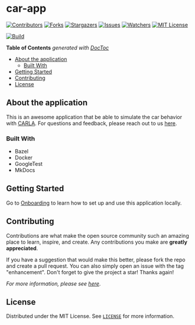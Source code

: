 # car-app

[![Contributors][contributors-shield]][contributors-url]
[![Forks][forks-shield]][forks-url]
[![Stargazers][stars-shield]][stars-url]
[![Issues][issues-shield]][issues-url]
[![Watchers][watchers-shield]][watchers-url]
[![MIT License][license-shield]][license-url]

[![Build](https://github.com/nino-kin/car-app/actions/workflows/main.yaml/badge.svg)](https://github.com/nino-kin/car-app/actions/workflows/main.yaml)

<!-- START doctoc generated TOC please keep comment here to allow auto update -->
<!-- DON'T EDIT THIS SECTION, INSTEAD RE-RUN doctoc TO UPDATE -->
**Table of Contents**  *generated with [DocToc](https://github.com/thlorenz/doctoc)*

- [About the application](#about-the-application)
  - [Built With](#built-with)
- [Getting Started](#getting-started)
- [Contributing](#contributing)
- [License](#license)

<!-- END doctoc generated TOC please keep comment here to allow auto update -->

## About the application

This is an awesome application that be able to simulate the car behavior with [CARLA](https://carla.org/). For questions and feedback, please reach out to us [here](https://github.com/nino-kin/car-app/discussions).

### Built With

* Bazel
* Docker
* GoogleTest
* MkDocs

## Getting Started

Go to [Onboarding](./docs/getting_started.md) to learn how to set up and use this application locally.

## Contributing

Contributions are what make the open source community such an amazing place to learn, inspire, and create. Any contributions you make are **greatly appreciated**.

If you have a suggestion that would make this better, please fork the repo and create a pull request. You can also simply open an issue with the tag "enhancement".
Don't forget to give the project a star! Thanks again!

_For more information, please see [here](./CONTRIBUTING.md)_.

## License

Distributed under the MIT License. See [`LICENSE`](./LICENSE) for more information.

<!-- MARKDOWN LINKS & IMAGES -->
<!-- https://www.markdownguide.org/basic-syntax/#reference-style-links -->
[contributors-shield]: https://img.shields.io/github/contributors/nino-kin/car-app.svg?style=for-the-badge
[contributors-url]: https://github.com/nino-kin/car-app/graphs/contributors
[forks-shield]: https://img.shields.io/github/forks/nino-kin/car-app.svg?style=for-the-badge
[forks-url]: https://github.com/nino-kin/car-app/network/members
[stars-shield]: https://img.shields.io/github/stars/nino-kin/car-app.svg?style=for-the-badge
[stars-url]: https://github.com/nino-kin/car-app/stargazers
[issues-shield]: https://img.shields.io/github/issues/nino-kin/car-app.svg?style=for-the-badge
[issues-url]: https://github.com/nino-kin/car-app/issues
[watchers-shield]: https://img.shields.io/github/watchers/nino-kin/car-app.svg?style=for-the-badge
[watchers-url]: https://github.com/nino-kin/car-app/watchers
[license-shield]: https://img.shields.io/github/license/nino-kin/car-app.svg?style=for-the-badge
[license-url]: https://github.com/nino-kin/car-app/blob/main/LICENSE
